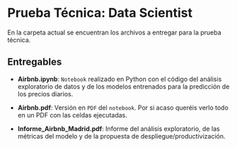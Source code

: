 # Prueba Técnica: Data Scientist

En la carpeta actual se encuentran los archivos a entregar para la prueba técnica.


## Entregables

- **Airbnb.ipynb**: `Notebook` realizado en Python con el código del análisis exploratorio de datos y de los modelos entrenados para la predicción de los precios diarios.

- **Airbnb.pdf**: Versión en `PDF` del `notebook`. Por si acaso queréis verlo todo en un PDF con las celdas ejecutadas.

- **Informe_Airbnb_Madrid.pdf**: Informe del análisis exploratorio, de las métricas del modelo y de la propuesta de despliegue/productivización.